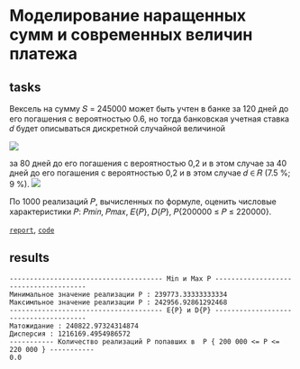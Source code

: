 
# Моделирование наращенных сумм и современных величин платежа
## tasks

Вексель на сумму 𝑆 = 245000 может быть учтен в банке за 120 дней до его погашения с вероятностью 0.6, но тогда банковская учетная ставка 𝑑 будет описываться дискретной случайной величиной

![](https://github.com/vetasavitskaya/famcs-simulation-and-statistical-modeling-labs/blob/main/lab-03-accrued-amounts/image_01.png)

за 80 дней до его погашения с вероятностью 0,2 и в этом случае за 40 дней до его погашения с вероятностью 0,2 и в этом случае 𝑑 ∈ 𝑅 (7.5 %; 9 %).
![](https://github.com/vetasavitskaya/famcs-simulation-and-statistical-modeling-labs/blob/main/lab-03-accrued-amounts/image_02.png)

По 1000 реализаций 𝑃, вычисленных по формуле, оценить числовые характеристики
𝑃: 𝑃𝑚𝑖𝑛, 𝑃𝑚𝑎𝑥, 𝐸{𝑃}, 𝐷{𝑃}, 𝑃{200000 ≤ 𝑃 ≤ 220000}.

[`report`](https://github.com/vetasavitskaya/famcs-simulation-and-statistical-modeling-labs/blob/main/lab-03-accrued-amounts/%D0%BC%D0%BE%D0%B4%D0%B5%D0%BB%D0%B8%D1%80%D0%BE%D0%B2%D0%B0%D0%BD%D0%B8%D0%B5_%D0%BD%D0%B0%D1%80%D0%B0%D1%89%D0%B5%D0%BD%D0%BD%D1%8B%D1%85_%D1%81%D1%83%D0%BC%D0%BC.pdf),
[`code`](https://github.com/vetasavitskaya/famcs-simulation-and-statistical-modeling-labs/blob/main/lab-03-accrued-amounts/lab-03-accrued-amounts.py)

## results
```
-------------------------------------- Min и Max P --------------------------------------
Минимальное значение реализации P : 239773.33333333334
Максимльное значение реализации P : 242956.92861292468
-------------------------------------- E{P} и D{P} --------------------------------------
Матожидание : 240822.97324314874
Дисперсия : 1216169.4954986572
----------- Количество реализаций P попавших в  P { 200 000 <= P <= 220 000 } -----------
0.0
```
